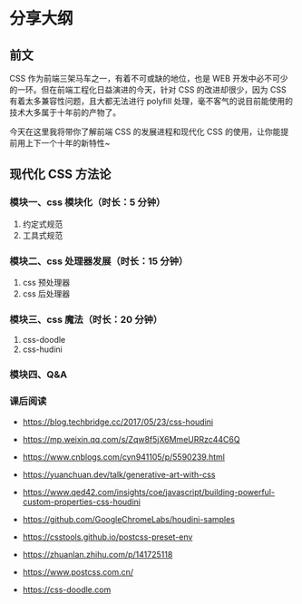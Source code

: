 # 分享大纲

## 前文

CSS 作为前端三架马车之一，有着不可或缺的地位，也是 WEB 开发中必不可少的一环。但在前端工程化日益演进的今天，针对 CSS 的改进却很少，因为 CSS 有着太多兼容性问题，且大都无法进行 polyfill 处理，毫不客气的说目前能使用的技术大多属于十年前的产物了。

今天在这里我将带你了解前端 CSS 的发展进程和现代化 CSS 的使用，让你能提前用上下一个十年的新特性~

## 现代化 CSS 方法论

### 模块一、css 模块化（时长：5 分钟）

1. 约定式规范
2. 工具式规范

### 模块二、css 处理器发展（时长：15 分钟）

1. css 预处理器
2. css 后处理器

### 模块三、css 魔法（时长：20 分钟）

1. css-doodle
2. css-hudini

### 模块四、Q&A

### 课后阅读

- <https://blog.techbridge.cc/2017/05/23/css-houdini>

- <https://mp.weixin.qq.com/s/Zqw8f5jX6MmeURRzc44C6Q>

- <https://www.cnblogs.com/cyn941105/p/5590239.html>

- <https://yuanchuan.dev/talk/generative-art-with-css>

- <https://www.qed42.com/insights/coe/javascript/building-powerful-custom-properties-css-houdini>

- <https://github.com/GoogleChromeLabs/houdini-samples>

- <https://csstools.github.io/postcss-preset-env>

- <https://zhuanlan.zhihu.com/p/141725118>

- <https://www.postcss.com.cn/>

- <https://css-doodle.com>
